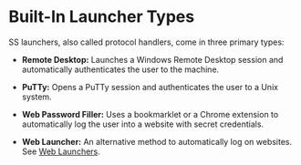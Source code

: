 [title]: # (Built-In Launcher Types)
[tags]: # (Launcher)
[priority]: # ()

# Built-In Launcher Types

SS launchers, also called protocol handlers, come in three primary types:

- **Remote Desktop:** Launches a Windows Remote Desktop session and automatically authenticates the user to the machine.

- **PuTTy:** Opens a PuTTy session and authenticates the user to a Unix system.

- **Web Password Filler:** Uses a bookmarklet or a Chrome extension to automatically log the user into a website with secret credentials.

- **Web Launcher:** An alternative method to automatically log on websites. See [Web Launchers](../web-launchers/index.md).
